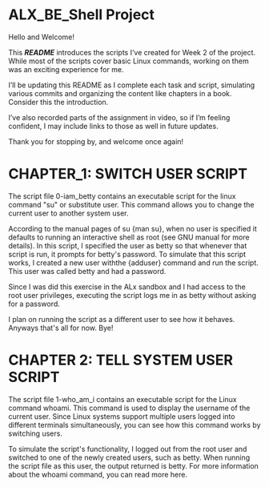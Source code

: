 # ALX_BE_Shell Project
Hello and Welcome!

This ***README*** introduces the scripts I’ve created for Week 2 of the project. While most of the scripts cover basic Linux commands, working on them was an exciting experience for me.

I’ll be updating this README as I complete each task and script, simulating various commits and organizing the content like chapters in a book. Consider this the introduction.

I’ve also recorded parts of the assignment in video, so if I’m feeling confident, I may include links to those as well in future updates.

Thank you for stopping by, and welcome once again!

# CHAPTER_1: SWITCH USER SCRIPT
The script file 0-iam_betty contains an executable script for the linux command "su" or substitute user. This command allows you to change the current user to another system user.

According to the manual pages of su {man su}, when no user is specified it defaults to running an interactive shell as root (see GNU manual for more details). In this script, I specified the user as betty so that whenever that script is run, it prompts for betty's password. To simulate that this script works, I created a new user withthe {adduser} command and run the script. This user was called betty and had a password.

Since I was did this exercise in the ALx sandbox and I had access to the root user privileges, executing the script logs me in as betty without asking for a password. 

I plan on running the script as a different user to see how it behaves. Anyways that's all for now. Bye!

# CHAPTER 2: TELL SYSTEM USER SCRIPT
The script file 1-who_am_i contains an executable script for the Linux command whoami. This command is used to display the username of the current user. Since Linux systems support multiple users logged into different terminals simultaneously, you can see how this command works by switching users.

To simulate the script's functionality, I logged out from the root user and switched to one of the newly created users, such as betty. When running the script file as this user, the output returned is betty. For more information about the whoami command, you can read more here.
